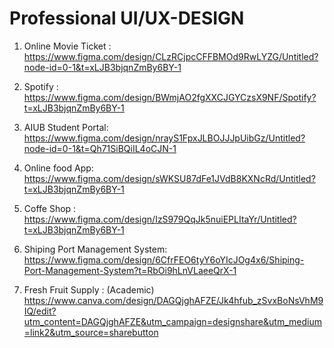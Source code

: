 # Professional UI/UX-DESIGN


1) Online Movie Ticket :
https://www.figma.com/design/CLzRCjpcCFFBMOd9RwLYZG/Untitled?node-id=0-1&t=xLJB3bjqnZmBy6BY-1

2) Spotify :
https://www.figma.com/design/BWmjAO2fgXXCJGYCzsX9NF/Spotify?t=xLJB3bjqnZmBy6BY-1

3) AIUB Student Portal:
https://www.figma.com/design/nrayS1FpxJLBOJJJpUibGz/Untitled?node-id=0-1&t=Qh71SiBQiIL4oCJN-1

5) Online food App:
https://www.figma.com/design/sWKSU87dFe1JVdB8KXNcRd/Untitled?t=xLJB3bjqnZmBy6BY-1

6) Coffe Shop :
https://www.figma.com/design/IzS979QqJk5nuiEPLItaYr/Untitled?t=xLJB3bjqnZmBy6BY-1

7) Shiping Port Management System:
https://www.figma.com/design/6CfrFEO6tyY6oYIcJOg4x6/Shiping-Port-Management-System?t=RbOi9hLnVLaeeQrX-1   

9) Fresh Fruit Supply : (Academic)
https://www.canva.com/design/DAGQjghAFZE/Jk4hfub_zSvxBoNsVhM9IQ/edit?utm_content=DAGQjghAFZE&utm_campaign=designshare&utm_medium=link2&utm_source=sharebutton


